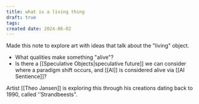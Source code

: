 ```yaml
---
title: what is a living thing
draft: true
tags: 
created date: 2024-06-02
---
```

Made this note to explore art with ideas that talk about the "living" object. 

- What qualities make something "alive"?
- Is there a [[Speculative Objects|speculative future]] we can consider where a paradigm shift occurs, and [[AI]] is considered alive via [[AI Sentience]]?

Artist [[Theo Jansen]] is exploring this through his creations dating back to 1990, called ''Strandbeests".